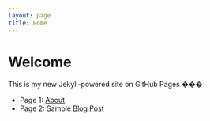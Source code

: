 ```yaml
---
layout: page
title: Home
---
```


# Welcome

This is my new Jekyll-powered site on GitHub Pages ���

- Page 1: [About](about.md)
- Page 2: Sample [Blog Post](/2025/08/17/welcome)
